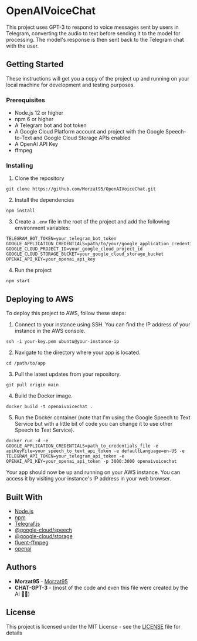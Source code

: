 # OpenAIVoiceChat

This project uses GPT-3 to respond to voice messages sent by users in Telegram, converting the audio to text before sending it to the model for processing. The model's response is then sent back to the Telegram chat with the user.

## Getting Started

These instructions will get you a copy of the project up and running on your local machine for development and testing purposes.

### Prerequisites

- Node.js 12 or higher
- npm 6 or higher
- A Telegram bot and bot token
- A Google Cloud Platform account and project with the Google Speech-to-Text and Google Cloud Storage APIs enabled
- A OpenAI API Key
- ffmpeg

### Installing

1. Clone the repository

```
git clone https://github.com/Morzat95/OpenAIVoiceChat.git
```

2. Install the dependencies

```
npm install
```

3. Create a `.env` file in the root of the project and add the following environment variables:

```
TELEGRAM_BOT_TOKEN=your_telegram_bot_token
GOOGLE_APPLICATION_CREDENTIALS=path/to/your/google_application_credentials.json
GOOGLE_CLOUD_PROJECT_ID=your_google_cloud_project_id
GOOGLE_CLOUD_STORAGE_BUCKET=your_google_cloud_storage_bucket
OPENAI_API_KEY=your_openai_api_key
```

4. Run the project

```
npm start
```

## Deploying to AWS

To deploy this project to AWS, follow these steps:

1. Connect to your instance using SSH. You can find the IP address of your instance in the AWS console.

```
ssh -i your-key.pem ubuntu@your-instance-ip
```

2. Navigate to the directory where your app is located.

```
cd /path/to/app
```

3. Pull the latest updates from your repository.

```
git pull origin main
```

4. Build the Docker image.

```
docker build -t openaivoicechat .
```

5. Run the Docker container (note that I'm using the Google Speech to Text Service but with a little bit of code you can change it to use other Speech to Text Service).

```
docker run -d -e GOOGLE_APPLICATION_CREDENTIALS=path_to_credentials_file -e apiKeyFile=your_speech_to_text_api_token -e defaultLanguage=en-US -e TELEGRAM_API_TOKEN=your_telegram_api_token -e OPENAI_API_KEY=your_openai_api_token -p 3000:3000 openaivoicechat
```

Your app should now be up and running on your AWS instance. You can access it by visiting your instance's IP address in your web browser.

## Built With

- [Node.js](https://nodejs.org/)
- [npm](https://www.npmjs.com/)
- [Telegraf.js](https://telegraf.js.org/)
- [@google-cloud/speech](https://www.npmjs.com/package/@google-cloud/speech)
- [@google-cloud/storage](https://www.npmjs.com/package/@google-cloud/storage)
- [fluent-ffmpeg](https://www.npmjs.com/package/fluent-ffmpeg)
- [openai](https://www.npmjs.com/package/openai)

## Authors

- **Morzat95** - [Morzat95](https://github.com/Morzat95)
- **CHAT-GPT-3** - (most of the code and even this file were created by the AI 🤖😎)

## License

This project is licensed under the MIT License - see the [LICENSE](LICENSE) file for details
